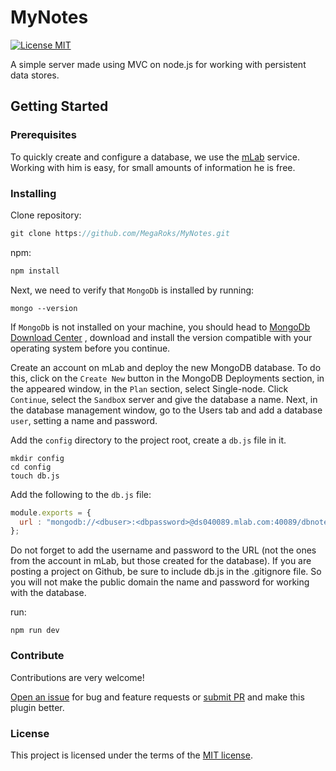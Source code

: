 # MyNotes
[![License MIT](https://img.shields.io/badge/license-MIT-blue.svg)](https://github.com/MegaRoks/db-server-crud/blob/master/LICENSE)

A simple server made using MVC on node.js for working with persistent data stores.

<h2>Getting Started</h2>
<h3>Prerequisites</h3>

To quickly create and configure a database, we use the [mLab](https://mlab.com/) service. Working with him is easy, for small amounts of information he is free.

<h3>Installing</h3>

Clone repository:

```javascript
git clone https://github.com/MegaRoks/MyNotes.git
```
npm:

```javascript
npm install
```

Next, we need to verify that `MongoDb` is installed by running:

```
mongo --version
```

If `MongoDb` is not installed on your machine, you should head to [MongoDb Download Center]( https://www.mongodb.com/download-center/community/) , download and install the version compatible with your operating system before you continue.

Create an account on mLab and deploy the new MongoDB database. To do this, click on the `Create New` button in the MongoDB Deployments section, in the appeared window, in the `Plan` section, select Single-node. Click `Continue`, select the `Sandbo`x server and give the database a name. Next, in the database management window, go to the Users tab and add a database `user`, setting a name and password.

Add the `config` directory to the project root, create a `db.js` file in it.

```
mkdir config 
cd config
touch db.js
```
Add the following to the `db.js` file:

```javascript
module.exports = {
  url : "mongodb://<dbuser>:<dbpassword>@ds040089.mlab.com:40089/dbnotes"
};
```

Do not forget to add the username and password to the URL (not the ones from the account in mLab, but those created for the database). If you are posting a project on Github, be sure to include db.js in the .gitignore file. So you will not make the public domain the name and password for working with the database.

run:

```
npm run dev
```

<h3>Contribute</h3>
Contributions are very welcome!

<a href="https://github.com/MegaRoks/MyNotes/issues/new" target="_blank">Open an issue</a> for bug and feature requests or <a href="https://github.com/MegaRoks/MyNotes/compare" target="_blank">submit PR</a> and make this plugin better.

<h3>License</h3>
This project is licensed under the terms of the <a href="https://github.com/MegaRoks/MyNotes/blob/master/LICENSE" target="_blank">MIT license</a>.
